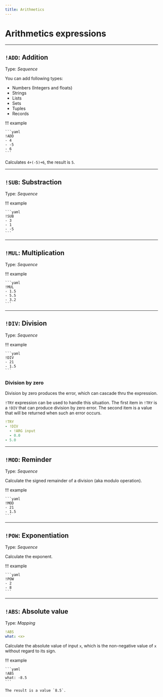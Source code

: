 ```yaml
---
title: Arithmetics
---
```


# Arithmetics expressions


---

## `!ADD`: Addition 

Type: _Sequence_


You can add following types:

 * Numbers (Integers and floats)
 * Strings
 * Lists
 * Sets
 * Tuples
 * Records

!!! example

    ```yaml
    !ADD
    - 4
    - -5
    - 6
    ```

  Calculates `4+(-5)+6`, the result is `5`.

---

## `!SUB`: Substraction 

Type: _Sequence_

!!! example

    ```yaml
    !SUB
    - 3
    - 1
    - -5
    ```

---


## `!MUL`: Multiplication 

Type: _Sequence_

!!! example

    ```yaml
    !MUL
    - 1.5
    - 5.5
    - 3.2
    ```

---

## `!DIV`: Division 

Type: _Sequence_

!!! example

    ```yaml
    !DIV
    - 21
    - 1.5
    ```


### Division by zero

Division by zero produces the error, which can cascade thru the expression.

`!TRY` expression can be used to handle this situation.
The first item in `!TRY` is a `!DIV` that can produce division by zero error.
The second item is a value that will be returned when such an error occurs.

```yaml
!TRY
- !DIV
  - !ARG input
  - 0.0
- 5.0
```


---

## `!MOD`: Reminder 

Type: _Sequence_


Calculate the signed remainder of a division (aka modulo operation).

!!! example

    ```yaml
    !MOD
    - 21
    - 1.5
    ```

---

## `!POW`: Exponentiation 

Type: _Sequence_


Calculate the exponent.

!!! example

    ```yaml
    !POW
    - 2
    - 8
    ```

---

## `!ABS`: Absolute value

Type: _Mapping_

```yaml
!ABS
what: <x>
```

Calculate the absolute value of input `x`, which is the non-negative value of  `x` without regard to its sign.

!!! example

    ```yaml
    !ABS
    what: -8.5
    ```

    The result is a value `8.5`.
